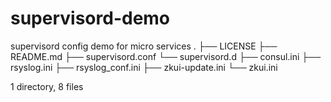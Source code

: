 # supervisord-demo
supervisord config demo for micro services
.
├── LICENSE
├── README.md
├── supervisord.conf
└── supervisord.d
    ├── consul.ini
    ├── rsyslog.ini
    ├── rsyslog_conf.ini
    ├── zkui-update.ini
    └── zkui.ini

1 directory, 8 files
